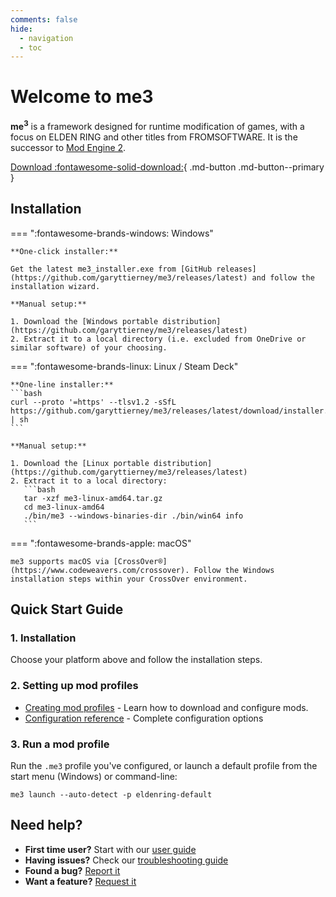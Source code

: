 ```yaml
---
comments: false
hide:
  - navigation
  - toc
---
```


# Welcome to me3

**me<sup>3</sup>** is a framework designed for runtime modification of games, with a focus on ELDEN RING and other titles from FROMSOFTWARE. It is the successor to [Mod Engine 2](https://github.com/soulsmods/ModEngine2).

[Download :fontawesome-solid-download:](https://github.com/garyttierney/me3/releases/latest){ .md-button .md-button--primary }

## Installation

=== ":fontawesome-brands-windows: Windows"

    **One-click installer:**

    Get the latest me3_installer.exe from [GitHub releases](https://github.com/garyttierney/me3/releases/latest) and follow the installation wizard.

    **Manual setup:**

    1. Download the [Windows portable distribution](https://github.com/garyttierney/me3/releases/latest)
    2. Extract it to a local directory (i.e. excluded from OneDrive or similar software) of your choosing.

=== ":fontawesome-brands-linux: Linux / Steam Deck"

    **One-line installer:**
    ```bash
    curl --proto '=https' --tlsv1.2 -sSfL https://github.com/garyttierney/me3/releases/latest/download/installer.sh | sh
    ```

    **Manual setup:**

    1. Download the [Linux portable distribution](https://github.com/garyttierney/me3/releases/latest)
    2. Extract it to a local directory:
       ```bash
       tar -xzf me3-linux-amd64.tar.gz
       cd me3-linux-amd64
       ./bin/me3 --windows-binaries-dir ./bin/win64 info
       ```

=== ":fontawesome-brands-apple: macOS"

    me3 supports macOS via [CrossOver®](https://www.codeweavers.com/crossover). Follow the Windows installation steps within your CrossOver environment.

## Quick Start Guide

### 1. Installation

Choose your platform above and follow the installation steps.

### 2. Setting up mod profiles

- [Creating mod profiles](user-guide/creating-mod-profiles.md) - Learn how to download and configure mods.
- [Configuration reference](configuration-reference.md) - Complete configuration options

### 3. Run a mod profile

Run the `.me3` profile you've configured, or launch a default profile from the start menu (Windows) or command-line:

```shell
me3 launch --auto-detect -p eldenring-default
```

## Need help?

- **First time user?** Start with our [user guide](user-guide/installation.md)
- **Having issues?** Check our [troubleshooting guide](user-guide/troubleshooting.md)
- **Found a bug?** [Report it](https://github.com/garyttierney/me3/discussions/categories/bug-reports)
- **Want a feature?** [Request it](https://github.com/garyttierney/me3/discussions/categories/ideas)
